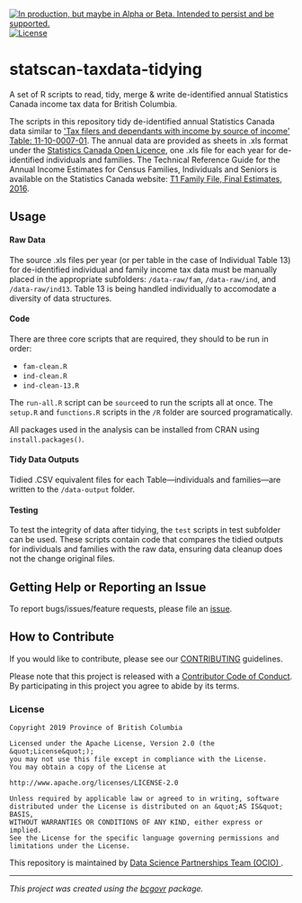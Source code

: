 <a id="devex-badge" rel="Delivery" href="https://github.com/BCDevExchange/assets/blob/master/README.md"><img alt="In production, but maybe in Alpha or Beta. Intended to persist and be supported." style="border-width:0" src="https://assets.bcdevexchange.org/images/badges/delivery.svg" title="In production, but maybe in Alpha or Beta. Intended to persist and be supported." /></a>[![License](https://img.shields.io/badge/License-Apache%202.0-blue.svg)](https://opensource.org/licenses/Apache-2.0)

# statscan-taxdata-tidying
 
A set of R scripts to read, tidy, merge & write de-identified annual Statistics Canada income tax data for British Columbia. 

The scripts in this repository tidy de-identified annual Statistics Canada data similar to ['Tax filers and dependants with income by source of income' Table: 11-10-0007-01](https://www150.statcan.gc.ca/t1/tbl1/en/tv.action?pid=1110000701). The annual data are provided as sheets in .xls format under the [Statistics Canada Open Licence](https://www.statcan.gc.ca/eng/reference/licence), one .xls file for each year for de-identified individuals and families. The Technical Reference Guide for the Annual Income Estimates for Census Families, Individuals and Seniors is available on the Statistics Canada website:
[T1 Family File, Final Estimates, 2016](
https://www150.statcan.gc.ca/n1/pub/72-212-x/72-212-x2018001-eng.htm).


## Usage

#### Raw Data

The source .xls files per year (or per table in the case of Individual Table 13) for de-identified individual and family income tax data must be manually placed in the appropriate subfolders: `/data-raw/fam`, `/data-raw/ind`, and `/data-raw/ind13`. Table 13 is being handled individually to accomodate a diversity of data structures. 

#### Code

There are three core scripts that are required, they should to be run in order:

- `fam-clean.R`
- `ind-clean.R`
- `ind-clean-13.R`

The `run-all.R` script can be `source`ed to run the scripts all at once. The `setup.R` and `functions.R` scripts in the `/R` folder are sourced programatically.

All packages used in the analysis can be installed from CRAN using `install.packages()`.  

#### Tidy Data Outputs

Tidied .CSV equivalent files for each Table&mdash;individuals and families&mdash;are written to the `/data-output` folder.  

#### Testing

To test the integrity of data after tidying, the `test` scripts in test subfolder can be used. 
These scripts contain code that compares the tidied outputs for individuals and families with the raw data, ensuring data cleanup does not  the change original files.  

## Getting Help or Reporting an Issue

To report bugs/issues/feature requests, please file an [issue](https://github.com/bcgov/StatCan_IncomeTax_Tidying/issues/).

## How to Contribute

If you would like to contribute, please see our [CONTRIBUTING](CONTRIBUTING.md) guidelines.

Please note that this project is released with a [Contributor Code of Conduct](CODE_OF_CONDUCT.md). By participating in this project you agree to abide by its terms.

### License

```
Copyright 2019 Province of British Columbia

Licensed under the Apache License, Version 2.0 (the &quot;License&quot;);
you may not use this file except in compliance with the License.
You may obtain a copy of the License at

http://www.apache.org/licenses/LICENSE-2.0

Unless required by applicable law or agreed to in writing, software distributed under the License is distributed on an &quot;AS IS&quot; BASIS,
WITHOUT WARRANTIES OR CONDITIONS OF ANY KIND, either express or implied.
See the License for the specific language governing permissions and limitations under the License.
```

This repository is maintained by [Data Science Partnerships Team (OCIO) ](https://github.com/orgs/bcgov/teams/dsp).

---
*This project was created using the [bcgovr](https://github.com/bcgov/bcgovr) package.* 
